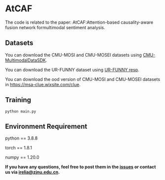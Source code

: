 # AtCAF

The code is related to the paper: AtCAF:Attention-based causality-aware fusion network formultimodal sentiment analysis.

## Datasets

You can download the CMU-MOSI and CMU-MOSEI datasets using [CMU-MultimodalDataSDK](https://github.com/Jie-Xie/CMU-MultimodalDataSDK).

You can download the UR-FUNNY dataset using [UR-FUNNY resp](https://github.com/ROC-HCI/UR-FUNNY).

You can download the ood version of  CMU-MOSI and CMU-MOSEI datasets in https://msa-clue.wixsite.com/clue.

## Training

```
python main.py
```

## Environment Requirement

python == 3.8.8

torch == 1.8.1

numpy == 1.20.0

**If you have any questions, feel free to post them in the [issues](https://github.com/TheShy-Dream/AtCAF/issues) or contact us via [irelia@zjnu.edu.cn](mailto:irelia@zjnu.edu.cn).**